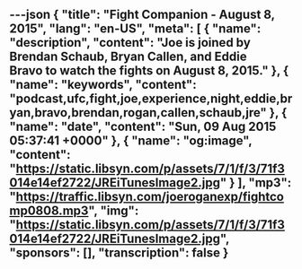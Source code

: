 ---json
{
  "title": "Fight Companion - August 8, 2015",
  "lang": "en-US",
  "meta": [
    {
      "name": "description",
      "content": "Joe is joined by Brendan Schaub, Bryan Callen, and Eddie Bravo to watch the fights on August 8, 2015."
    },
    {
      "name": "keywords",
      "content": "podcast,ufc,fight,joe,experience,night,eddie,bryan,bravo,brendan,rogan,callen,schaub,jre"
    },
    {
      "name": "date",
      "content": "Sun, 09 Aug 2015 05:37:41 +0000"
    },
    {
      "name": "og:image",
      "content": "https://static.libsyn.com/p/assets/7/1/f/3/71f3014e14ef2722/JREiTunesImage2.jpg"
    }
  ],
  "mp3": "https://traffic.libsyn.com/joeroganexp/fightcomp0808.mp3",
  "img": "https://static.libsyn.com/p/assets/7/1/f/3/71f3014e14ef2722/JREiTunesImage2.jpg",
  "sponsors": [],
  "transcription": false
}
---
<episode-header />

<timemark seconds="0" />

<transcribe-call-to-action />

<episode-footer />